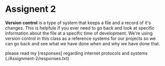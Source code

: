 # Assignent 2

**Version control** is a type of system that keeps a file and a record of it's changes. This is helpfule
if you ever need to go back and look at specific information about the file at a specific time of development.
We're using version control in this class as a reference systems for our projects so we can go back and see what we have done
when and why we have done that.

please read my [responses] regarding internet protocols and systems (./Assignment-2/responses.txt)
